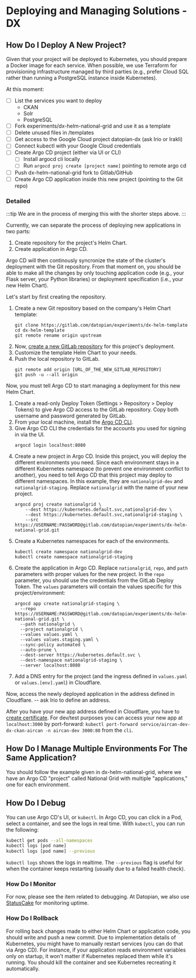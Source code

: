 # Deploying and Managing Solutions - DX

## How Do I Deploy A New Project?

Given that your project will be deployed to Kubernetes, you should prepare a Docker image for each service. When possible, we use Terraform for provisioning infrastructure managed by third parties (e.g., prefer Cloud SQL rather than running a PostgreSQL instance inside Kubernetes).

At this moment:

* [ ] List the services you want to deploy
  * CKAN
  * Solr
  * PostgreSQL
* [ ] Fork experiments/dx-helm-national-grid and use it as a template
* [ ] Delete unused files in /templates
* [ ] Get access to the Google Cloud project datopian-dx (ask Irio or Irakli)
* [ ] Connect kubectl with your Google Cloud credentials
* [ ] Create Argo CD project (either via UI or CLI)
  * [ ] Install argocd cli locally
  * [ ] Run `argocd proj create [project name]` pointing to remote argo cd
* [ ] Push dx-helm-national-grid fork to Gitlab/GitHub
* [ ] Create Argo CD application inside this new project (pointing to the Git repo)

### Detailed

:::tip
We are in the process of merging this with the shorter steps above.
:::

Currently, we can separate the process of deploying new applications in two parts:

1. Create repository for the project's Helm Chart.
2. Create application in Argo CD.

Argo CD will then continously syncronize the state of the cluster's deployment with the Git repository. From that moment on, you should be able to make all the changes by only touching application code (e.g., your Flask server, your Python libraries) or deployment specification (i.e., your new Helm Chart).

Let's start by first creating the repository.

1. Create a new Git repository based on the company's Helm Chart template:
    ```
    git clone https://gitlab.com/datopian/experiments/dx-helm-template
    cd dx-helm-template
    git remote rename origin upstream
    ```
2. Now, [create a new GitLab repository](https://gitlab.com/projects/new?namespace_id=5587649) for this project's deployment.
3. Customize the template Helm Chart to your needs.
4. Push the local repository to GitLab.
    ```
    git remote add origin [URL_OF_THE_NEW_GITLAB_REPOSITORY]
    git push -u --all origin
    ```

Now, you must tell Argo CD to start managing a deployment for this new Helm Chart.

1. Create a read-only Deploy Token (Settings > Repository > Deploy Tokens) to give Argo CD access to the GitLab repository. Copy both username and password generated by GitLab.
2. From your local machine, install the [Argo CD CLI](https://argoproj.github.io/argo-cd/cli_installation/).
3. Give Argo CD CLI the credentials for the accounts you used for signing in via the UI.
    ```
    argocd login localhost:8080
    ```
4. Create a new project in Argo CD. Inside this project, you will deploy the different environments you need. Since each environment stays in a different Kubernetes namespace (to prevent one environment conflict to another), you need to tell Argo CD that this project may deploy to different namespaces. In this example, they are `nationalgrid-dev` and `nationalgrid-staging`. Replace `nationalgrid` with the name of your new project.
    ```
    argocd proj create nationalgrid \
        --dest https://kubernetes.default.svc,nationalgrid-dev \
        --dest https://kubernetes.default.svc,nationalgrid-staging \
        --src https://USERNAME:PASSWORD@gitlab.com/datopian/experiments/dx-helm-national-grid.git
    ```
5. Create a Kubernetes namespaces for each of the environments.
    ```
    kubectl create namespace nationalgrid-dev
    kubectl create namespace nationalgrid-staging
    ```
6. Create the application in Argo CD. Replace `nationalgrid`, `repo`, and `path` parameters with proper values for the new project. In the `repo` parameter, you should use the credentials from the GitLab Deploy Token. The `values` parameters will contain the values specific for this project/environment:
    ```
    argocd app create nationalgrid-staging \
      --repo https://USERNAME:PASSWORD@gitlab.com/datopian/experiments/dx-helm-national-grid.git \
      --path nationalgrid \
      --project nationalgrid \
      --values values.yaml \
      --values values.staging.yaml \
      --sync-policy automated \
      --auto-prune \
      --dest-server https://kubernetes.default.svc \
      --dest-namespace nationalgrid-staging \
      --server localhost:8080
    ```
7. Add a DNS entry for the project (and the ingress defined in `values.yaml` or `values.[env].yaml`) in Cloudflare.

Now, access the newly deployed application in the address defined in Cloudflare. -- ask Irio to define an address.

After you have your new app address defined in Cloudflare, you have to [create certificate](https://gitlab.com/datopian/tech/devops/-/blob/master/quickstart-guide-to-cert-manager-in-k8s.md). 
For dev/test purposes you can access your new app at `localhost:3000` by port-forward: 
`kubectl port-forward service/aircan-dev-dx-ckan-aircan -n aircan-dev 3000:80` from the `cli`.

## How Do I Manage Multiple Environments For The Same Application?

You should follow the example given in dx-helm-national-grid, where we have an Argo CD "project" called National Grid with multiple "applications," one for each environment.

## How Do I Debug

You can use Argo CD's UI, or `kubectl`. In Argo CD, you can click in a Pod, select a container, and see the logs in real time. With `kubectl`, you can run the following:

```sh
kubectl get pods --all-namespaces
kubectl logs [pod name]
kubectl logs [pod name] --previous
```

`kubectl logs` shows the logs in realtime. The `--previous` flag is useful for when the container keeps restarting (usually due to a failed health check).

### How Do I Monitor

For now, please see the item related to debugging. At Datopian, we also use [StatusCake](https://www.statuscake.com/) for monitoring uptime.

### How Do I Rollback

For rolling back changes made to either Helm Chart or application code, you should write and push a new commit. Due to implementation details of Kubernetes, you might have to manually restart services (you can do that via Argo CD). For instance, if your application reads environment variables only on startup, it won't matter if Kubernetes replaced them while it's running. You should kill the container and see Kubernetes recreating it automatically.

